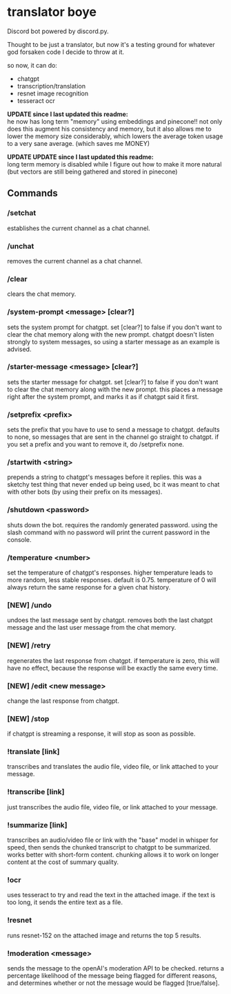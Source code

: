 # translator boye

Discord bot powered by discord.py.

Thought to be just a translator, but now it's a testing ground for whatever god forsaken code I decide to throw at it.

so now, it can do:

- chatgpt
- transcription/translation
- resnet image recognition
- tesseract ocr

**UPDATE since I last updated this readme:**  
he now has long term "memory" using embeddings and pinecone!! not only does this augment his consistency and memory, but it also allows me to lower the memory size considerably, which lowers the average token usage to a very sane average. (which saves me MONEY)

**UPDATE UPDATE since I last updated this readme:**  
long term memory is disabled while I figure out how to make it more natural  
(but vectors are still being gathered and stored in pinecone)

## Commands

### /setchat

establishes the current channel as a chat channel.

### /unchat

removes the current channel as a chat channel.

### /clear

clears the chat memory.

### /system-prompt \<message> [clear?]

sets the system prompt for chatgpt. set [clear?] to false if you don't want to clear the chat memory along with the new prompt. chatgpt doesn't listen strongly to system messages, so using a starter message as an example is advised.

### /starter-message \<message> [clear?]

sets the starter message for chatgpt. set [clear?] to false if you don't want to clear the chat memory along with the new prompt. this places a message right after the system prompt, and marks it as if chatgpt said it first.

### /setprefix \<prefix>

sets the prefix that you have to use to send a message to chatgpt. defaults to none, so messages that are sent in the channel go straight to chatgpt. if you set a prefix and you want to remove it, do /setprefix none.

### /startwith \<string>

prepends a string to chatgpt's messages before it replies. this was a sketchy test thing that never ended up being used, bc it was meant to chat with other bots (by using their prefix on its messages).

### /shutdown \<password>

shuts down the bot. requires the randomly generated password. using the slash command with no password will print the current password in the console.

### /temperature \<number>

set the temperature of chatgpt's responses. higher temperature leads to more random, less stable responses. default is 0.75. temperature of 0 will always return the same response for a given chat history.

### **[NEW]** /undo

undoes the last message sent by chatgpt. removes both the last chatgpt message and the last user message from the chat memory.

### **[NEW]** /retry

regenerates the last response from chatgpt. if temperature is zero, this will have no effect, because the response will be exactly the same every time.

### **[NEW]** /edit \<new message>

change the last response from chatgpt.

### **[NEW]** /stop

if chatgpt is streaming a response, it will stop as soon as possible.

### !translate [link]

transcribes and translates the audio file, video file, or link attached to your message.

### !transcribe [link]

just transcribes the audio file, video file, or link attached to your message.

### !summarize [link]

transcribes an audio/video file or link with the "base" model in whisper for speed, then sends the chunked transcript to chatgpt to be summarized. works better with short-form content. chunking allows it to work on longer content at the cost of summary quality.

### !ocr

uses tesseract to try and read the text in the attached image. if the text is too long, it sends the entire text as a file.

### !resnet

runs resnet-152 on the attached image and returns the top 5 results.

### !moderation \<message>

sends the message to the openAI's moderation API to be checked. returns a percentage likelihood of the message being flagged for different reasons, and determines whether or not the message would be flagged [true/false].
